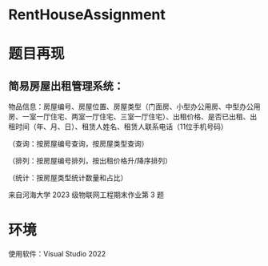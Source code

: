# RentHouseAssignment

# 题目再现

## 简易房屋出租管理系统：

物品信息：房屋编号、房屋位置、房屋类型（门面房、小型办公用房、中型办公用房、一室一厅住宅、两室一厅住宅、三室一厅住宅）、出租价格、是否已出租、出租时间（年、月、日）、租赁人姓名、租赁人联系电话（11位手机号码）

（查询：按房屋编号查询，按房屋类型查询）

（排列：按房屋编号排列，按出租价格升/降序排列）

（统计：按房屋类型统计数量和占比）

来自河海大学 2023 级物联网工程期末作业第 3 题

# 环境

使用软件：Visual Studio 2022